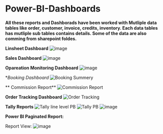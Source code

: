 # Power-BI-Dashboards
**All these reports and Dashborads have been worked with Mutliple data tables like order, customer, invoice, credits, inventory. Each data tables has mutliple sub tables contains details. Some of the data are also comming from sharepoint foldes.**

**Linsheet Dashboard**
![image](https://user-images.githubusercontent.com/31718191/166571024-bb64dd9c-1aea-461c-a05d-c8b0165504f4.png)

**Sales Dashboard**
![image](https://user-images.githubusercontent.com/31718191/166574097-bbde3fd7-6dad-41c1-8deb-e96e87647c51.png)

**Opareation Monitoring Dashboard**
![image](https://user-images.githubusercontent.com/31718191/164943849-0323c8fd-119d-453d-9506-d0e749cf6168.png)

**Booking Dashboard*
![Booking Summery](https://user-images.githubusercontent.com/31718191/158047901-57f6fe59-e960-41a6-a2db-b5da22aa7e81.PNG)

** Commission Report**
![Commission Report](https://user-images.githubusercontent.com/31718191/158047888-27821bdb-ae72-467d-bfa7-51a880c15332.PNG)

**Order Tracking Dashboard**
![Order Tracking](https://user-images.githubusercontent.com/31718191/158047910-931f71f9-2905-4fdb-9bad-85b12bcc0ee2.PNG)

**Tally Reports**
![Tally line level PB](https://user-images.githubusercontent.com/31718191/158047921-5ca4e0c6-e69e-4825-868f-3ec88504b26a.PNG)
![Tally PB](https://user-images.githubusercontent.com/31718191/158047925-e60a2e5a-9eea-449a-8752-80aa4128ae8e.PNG)
![image](https://user-images.githubusercontent.com/31718191/164943905-e12b97eb-16d5-46af-92a0-f978e91e2e74.png)

**Power BI Paginated Report:**

Report View:
![image](https://user-images.githubusercontent.com/31718191/160937965-ef6faf41-a163-4c8f-9d44-84408810f10e.png)

